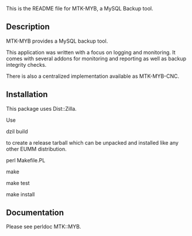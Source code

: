 This is the README file for MTK-MYB, a MySQL Backup tool.

## Description

MTK-MYB provides a MySQL backup tool.

This application was written with a focus on logging and
monitoring. It comes with several addons for monitoring and
reporting as well as backup integrity checks.

There is also a centralized implementation available as
MTK-MYB-CNC.

## Installation

This package uses Dist::Zilla.

Use

dzil build

to create a release tarball which can be
unpacked and installed like any other EUMM
distribution.

perl Makefile.PL

make

make test

make install

## Documentation

Please see perldoc MTK::MYB.
